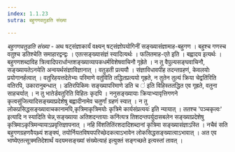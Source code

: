 ```yaml
---
index: 1.1.23
sutra: बहुगणवतुडति संख्या

---
```

_बहुगणवतुडति संख्या_ - अथ षट्संज्ञाकार्यं वक्ष्यन् षट्संज्ञोपयोगिनीं सङ्ख्यासंज्ञामाह-बहुगण । बहुश्च गणस्च वतुश्च डतिश्चेति समाहारद्वन्द्वः । एतत्सङ्ख्यासंज्ञं स्यादित्यर्थः । फलितमाह-एते इति । बह्वादय इत्यर्थः । बहुगणशब्दाविह त्रित्वादिपरार्धान्तशङ्ख्याव्यापकधर्मविशेषवाचिनौ गृह्रेते । न तु वैपुल्यसङ्घवाचिनौ, सङ्ख्यायतेऽनयेति अन्वयर्थसंज्ञाविज्ञानात् । वतुडती प्रत्ययौ । संज्ञाविधावपीह तदन्तग्रहणं, केवलयोः प्रयोगानर्हत्वात् । वतुरिहयत्तदेतेभ्यः परिमाणे वतु॑विति तद्धितप्रत्ययो गृह्रते, न तुतेन तुल्यं क्रिया चेद्वति॑रिति वतिरपि, उकारानुबन्धात् । डतिरपिकिमः सङ्ख्यापरिमाणे डति च ॑ इति विहिस्ततद्धित एव गृह्रते, वतुना साहचर्यात् । न तु भातेर्डवतुरिति विहितः कृदपि । ननुसङ्ख्यायाः क्रियाभ्यावृत्तिगणने कृत्वसु॑जित्यादिसङ्ख्याप्रदेशेषु बह्वादीनामेव चतुर्णां ग्रहणं स्यात् । न तु लोकप्रसिद्धसङ्ख्यावाचकानामपि,कृत्रिमाकृत्रिमयोः कृत्रिमे कार्यसंप्रत्ययः॑ इति न्यायात् । ततश्च 'पञ्चकृत्वः' इत्यादि न स्यादिति चेन्न,सङ्ख्याया अतिशदन्तायाः कनि॑त्यत्र तिशदन्तपर्युदासबलेन सङ्ख्याप्रदेशेषु कृत्रिमाऽकृत्रिमन्यायाऽप्रवृत्तिज्ञापनात् । नहि विंशतितिंरशदादिशब्दानां कृत्रिमा सङ्ख्यासंज्ञाऽस्ति । नचैवं सति बहुगणग्रहणवैयथ्र्यं शङ्क्यं, तयोर्नियतविषयपरिच्छेदकत्वाऽभावेन लोकसिद्धसङ्ख्यात्वाऽभावात् । अत एव भाष्येएतत्सूत्रमतिदेशार्थं यदयमसङ्ख्यां संख्येत्याह॑ इत्युक्तं सङ्गच्छते इत्यस्तां तावत् । 
